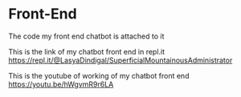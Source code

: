 # Front-End

The code my front end chatbot is attached to it 

This is the link of my chatbot front end in repl.it 
https://repl.it/@LasyaDindigal/SuperficialMountainousAdministrator

This is the youtube of working of my chatbot front end
https://youtu.be/hWgvmR9r6LA
